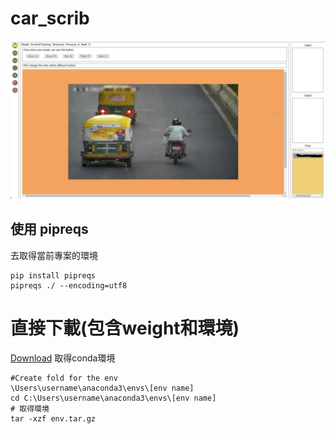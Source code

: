 # car_scrib

![](./static/labell.png)

## 使用 pipreqs 
去取得當前專案的環境

```shell
pip install pipreqs
pipreqs ./ --encoding=utf8
```




# 直接下載(包含weight和環境)
[Download]([./static/labell.png](https://drive.google.com/file/d/1ICzBzkj8ER_vrwRxY_esvK_cPykXSJLa/view?usp=sharing))
取得conda環境
```shell
#Create fold for the env
\Users\username\anaconda3\envs\[env name]
cd C:\Users\username\anaconda3\envs\[env name]
# 取得環境
tar -xzf env.tar.gz 
```
